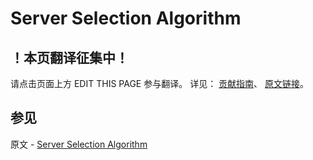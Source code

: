 # Server Selection Algorithm

## ！本页翻译征集中！

请点击页面上方 EDIT THIS PAGE 参与翻译。
详见：
[贡献指南]( https://github.com/JinMuInfo/MongoDB-Manual-zh/blob/master/CONTRIBUTING.md )、
[原文链接](  https://docs.mongodb.com/manual/core/read-preference-mechanics/  )。

## 参见

原文 - [Server Selection Algorithm]( https://docs.mongodb.com/manual/core/read-preference-mechanics/ )

